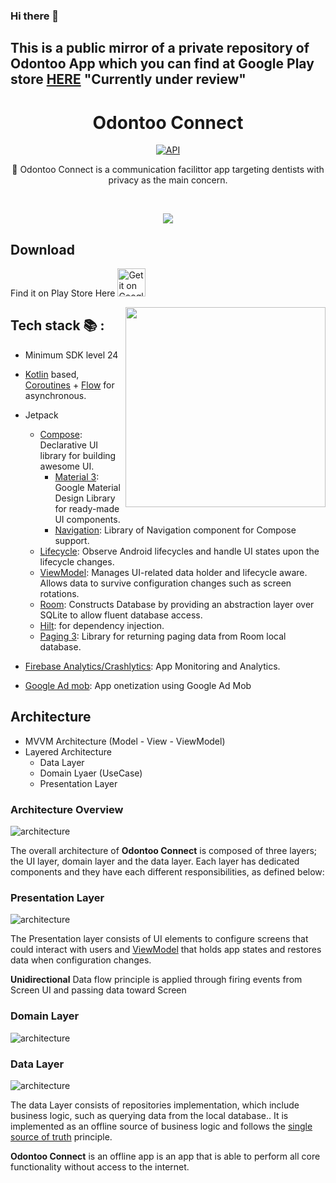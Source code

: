 ### Hi there 👋

## This is a public mirror of a private repository of Odontoo App which you can find at Google Play store [HERE](https://play.google.com/store/apps/details?id=com.tanany365.odontoo) "Currently under review"

<h1 align="center">Odontoo Connect</h1>

<p align="center">
  <a href="https://android-arsenal.com/api?level=24"><img alt="API" src="https://img.shields.io/badge/API-24%2B-brightgreen.svg?style=flat"/></a>
</p>

<p align="center">  
🦷 Odontoo Connect is a communication facilittor app targeting dentists with privacy as the main concern.
</p>
</br>

<p align="center">
<img src="https://github.com/tanany365/Odontoo-Connect/blob/main/assets/collage.png"/>
</p>

## Download
Find it on Play Store Here <a href='https://play.google.com/store/apps/details?id=com.tanany365.odontoo'>
<img src='https://simplemobiletools.com/images/button-google-play.svg' alt='Get it on Google Play' height='45' />
</a>

<img src="/previews/preview.gif" align="right" width="320"/>

## Tech stack 📚 :
- Minimum SDK level 24
- [Kotlin](https://kotlinlang.org/) based, [Coroutines](https://github.com/Kotlin/kotlinx.coroutines) + [Flow](https://kotlin.github.io/kotlinx.coroutines/kotlinx-coroutines-core/kotlinx.coroutines.flow/) for asynchronous.
- Jetpack
    - [Compose](https://developer.android.com/jetpack/compose): Declarative UI library for building awesome UI.
        - [Material 3](https://developer.android.com/jetpack/androidx/releases/compose-material3): Google Material Design Library for ready-made UI components.
        - [Navigation](https://developer.android.com/jetpack/compose/navigation): Library of Navigation component for Compose support.
    - [Lifecycle](https://developer.android.com/reference/androidx/lifecycle/package-summary): Observe Android lifecycles and handle UI states upon the lifecycle changes.
    - [ViewModel](https://developer.android.com/reference/androidx/lifecycle/viewmodel/package-summary): Manages UI-related data holder and lifecycle aware. Allows data to survive configuration changes such as screen rotations.
    - [Room](https://developer.android.com/reference/androidx/room/package-summary): Constructs Database by providing an abstraction layer over SQLite to allow fluent database access.
    - [Hilt](https://dagger.dev/hilt/): for dependency injection.
    - [Paging 3](https://developer.android.com/topic/libraries/architecture/paging/v3-overview): Library for returning paging data from Room local database.

- [Firebase Analytics/Crashlytics](https://firebase.google.com/docs/analytics): App Monitoring and Analytics.
- [Google Ad mob](https://admob.google.com/home/): App onetization using Google Ad Mob



## Architecture
- MVVM Architecture (Model - View - ViewModel)
- Layered Architecture
    - Data Layer
    - Domain Lyaer (UseCase)
    - Presentation Layer

### Architecture Overview

![architecture](https://github.com/tanany365/Odontoo-Connect/blob/main/assets/system-design-odontoo-AddContact.drawio.png)

The overall architecture of **Odontoo Connect** is composed of three layers; the UI layer, domain layer and the data layer. Each layer has dedicated components and they have each different responsibilities, as defined below:

### Presentation Layer

![architecture](https://github.com/tanany365/Odontoo-Connect/blob/main/assets/arch-presentation-layer.png)

The Presentation layer consists of UI elements to configure screens that could interact with users and [ViewModel](https://developer.android.com/topic/libraries/architecture/viewmodel) that holds app states and restores data when configuration changes.

**Unidirectional** Data flow principle is applied through firing events from Screen UI and passing data toward Screen


### Domain Layer

![architecture](https://github.com/tanany365/Odontoo-Connect/blob/main/assets/arch-domainlayer.png)

### Data Layer

![architecture](https://github.com/tanany365/Odontoo-Connect/blob/main/assets/arch-data-layer.png)

The data Layer consists of repositories implementation, which include business logic, such as querying data from the local database.. It is implemented as an offline source of business logic and follows the [single source of truth](https://en.wikipedia.org/wiki/Single_source_of_truth) principle.<br>

**Odontoo Connect** is an offline app is an app that is able to perform all core functionality without access to the internet. 